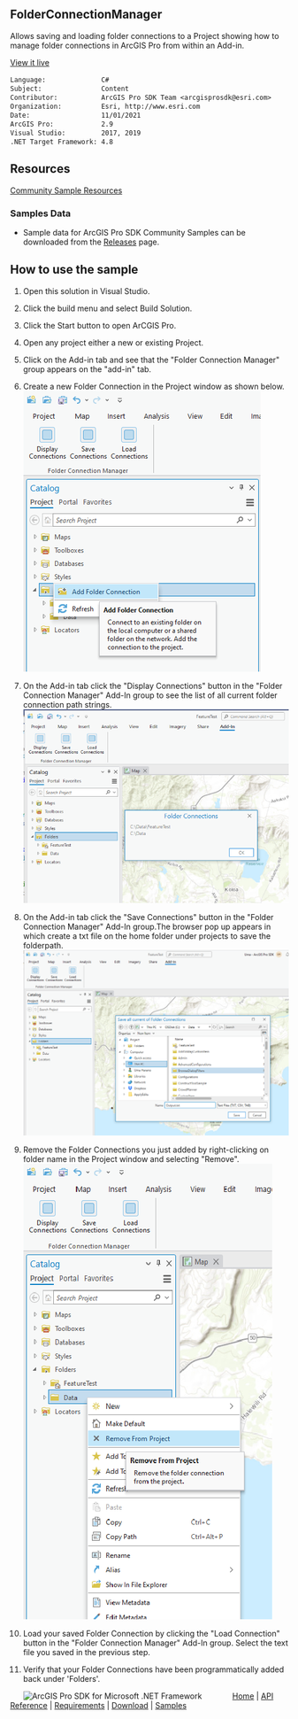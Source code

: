 ## FolderConnectionManager

<!-- TODO: Write a brief abstract explaining this sample -->
Allows saving and loading folder connections to a Project showing how to manage folder connections in ArcGIS Pro from within an Add-in.  
  


<a href="http://pro.arcgis.com/en/pro-app/sdk/" target="_blank">View it live</a>

<!-- TODO: Fill this section below with metadata about this sample-->
```
Language:              C#
Subject:               Content
Contributor:           ArcGIS Pro SDK Team <arcgisprosdk@esri.com>
Organization:          Esri, http://www.esri.com
Date:                  11/01/2021
ArcGIS Pro:            2.9
Visual Studio:         2017, 2019
.NET Target Framework: 4.8
```

## Resources

[Community Sample Resources](https://github.com/Esri/arcgis-pro-sdk-community-samples#resources)

### Samples Data

* Sample data for ArcGIS Pro SDK Community Samples can be downloaded from the [Releases](https://github.com/Esri/arcgis-pro-sdk-community-samples/releases) page.  

## How to use the sample
<!-- TODO: Explain how this sample can be used. To use images in this section, create the image file in your sample project's screenshots folder. Use relative url to link to this image using this syntax: ![My sample Image](FacePage/SampleImage.png) -->
   
  
1. Open this solution in Visual Studio.  
1. Click the build menu and select Build Solution.  
1. Click the Start button to open ArCGIS Pro.  
1. Open any project either a new or existing Project.  
1. Click on the Add-in tab and see that the "Folder Connection Manager" group appears on the "add-in" tab.  
1. Create a new Folder Connection in the Project window as shown below.    
![UI](Screenshots/Screen1.png)    
  
1. On the Add-in tab click the "Display Connections" button in the "Folder Connection Manager" Add-In group to see the list of all current folder connection path strings.  
![UI](Screenshots/FolderConnect.png)    
  
1. On the Add-in tab click the "Save Connections" button in the "Folder Connection Manager" Add-In group.The browser pop up appears in which create a txt file on the home folder under projects to save the folderpath.  
![UI](Screenshots/RemoveFolder1.png)  
  
1. Remove the Folder Connections you just added by right-clicking on folder name in the Project window and selecting "Remove".  
![UI](Screenshots/RemoveFolder.png)  
  
1. Load your saved Folder Connection by clicking the "Load Connection" button in the "Folder Connection Manager" Add-In group. Select the text file you saved in the previous step.  
1. Verify that your Folder Connections have been programmatically added back under 'Folders'.  
  


<!-- End -->

&nbsp;&nbsp;&nbsp;&nbsp;&nbsp;&nbsp;<img src="https://esri.github.io/arcgis-pro-sdk/images/ArcGISPro.png"  alt="ArcGIS Pro SDK for Microsoft .NET Framework" height = "20" width = "20" align="top"  >
&nbsp;&nbsp;&nbsp;&nbsp;&nbsp;&nbsp;&nbsp;&nbsp;&nbsp;&nbsp;&nbsp;&nbsp;
[Home](https://github.com/Esri/arcgis-pro-sdk/wiki) | <a href="https://pro.arcgis.com/en/pro-app/latest/sdk/api-reference" target="_blank">API Reference</a> | [Requirements](https://github.com/Esri/arcgis-pro-sdk/wiki#requirements) | [Download](https://github.com/Esri/arcgis-pro-sdk/wiki#installing-arcgis-pro-sdk-for-net) | <a href="https://github.com/esri/arcgis-pro-sdk-community-samples" target="_blank">Samples</a>
